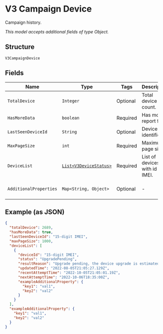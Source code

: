 
# V3 Campaign Device

Campaign history.

*This model accepts additional fields of type Object.*

## Structure

`V3CampaignDevice`

## Fields

| Name | Type | Tags | Description | Getter | Setter |
|  --- | --- | --- | --- | --- | --- |
| `TotalDevice` | `Integer` | Optional | Total device count. | Integer getTotalDevice() | setTotalDevice(Integer totalDevice) |
| `HasMoreData` | `boolean` | Required | Has more report flag. | boolean getHasMoreData() | setHasMoreData(boolean hasMoreData) |
| `LastSeenDeviceId` | `String` | Optional | Device identifier. | String getLastSeenDeviceId() | setLastSeenDeviceId(String lastSeenDeviceId) |
| `MaxPageSize` | `int` | Required | Maximum page size. | int getMaxPageSize() | setMaxPageSize(int maxPageSize) |
| `DeviceList` | [`List<V3DeviceStatus>`](../../doc/models/v3-device-status.md) | Required | List of devices with id in IMEI. | List<V3DeviceStatus> getDeviceList() | setDeviceList(List<V3DeviceStatus> deviceList) |
| `AdditionalProperties` | `Map<String, Object>` | Optional | - | Object getAdditionalProperty(String key) | additionalProperty(String key, Object value) |

## Example (as JSON)

```json
{
  "totalDevice": 2689,
  "hasMoreData": true,
  "lastSeenDeviceId": "15-digit IMEI",
  "maxPageSize": 1000,
  "deviceList": [
    {
      "deviceId": "15-digit IMEI",
      "status": "UpgradePending",
      "resultReason": "Upgrade pending, the device upgrade is estimated to be scheduled for 06 Oct 22 18:05 UTC",
      "updatedTime": "2022-08-05T21:05:27.129Z",
      "recentAttemptTime": "2022-10-05T21:05:01.19Z",
      "nextAttemptTime": "2022-10-06T18:35:00Z",
      "exampleAdditionalProperty": {
        "key1": "val1",
        "key2": "val2"
      }
    }
  ],
  "exampleAdditionalProperty": {
    "key1": "val1",
    "key2": "val2"
  }
}
```

